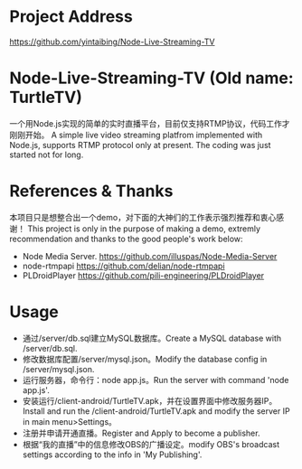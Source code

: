 ﻿# Project Address
https://github.com/yintaibing/Node-Live-Streaming-TV

# Node-Live-Streaming-TV (Old name: TurtleTV)
一个用Node.js实现的简单的实时直播平台，目前仅支持RTMP协议，代码工作才刚刚开始。
A simple live video streaming platfrom implemented with Node.js, supports RTMP protocol only at present. The coding was just started not for long.

# References & Thanks
本项目只是想整合出一个demo，对下面的大神们的工作表示强烈推荐和衷心感谢！
This project is only in the purpose of making a demo, extremly recommendation and thanks to the good people's work below:
- Node Media Server.
  https://github.com/illuspas/Node-Media-Server
- node-rtmpapi
  https://github.com/delian/node-rtmpapi
- PLDroidPlayer
  https://github.com/pili-engineering/PLDroidPlayer

# Usage
- 通过/server/db.sql建立MySQL数据库。Create a MySQL database with /server/db.sql.
- 修改数据库配置/server/mysql.json。Modify the database config in /server/mysql.json.
- 运行服务器，命令行：node app.js。Run the server with command 'node app.js'.
- 安装运行/client-android/TurtleTV.apk，并在设置界面中修改服务器IP。Install and run the /client-android/TurtleTV.apk and modify the server IP in main menu>Settings。
- 注册并申请开通直播。Register and Apply to become a publisher.
- 根据“我的直播”中的信息修改OBS的广播设定。modify OBS's broadcast settings according to the info in 'My Publishing'.